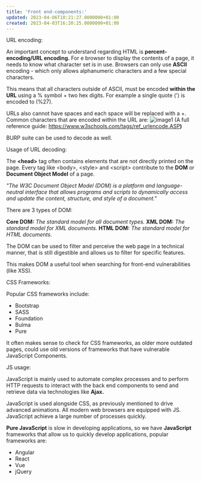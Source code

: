 ```yaml
---
title: 'Front end-components:'
updated: 2023-04-06T10:21:27.0000000+01:00
created: 2023-04-03T16:20:25.0000000+01:00
---
```


URL encoding:

An important concept to understand regarding HTML is **percent-encoding/URL encoding.** For e browser to display the contents of a page, it needs to know what character set is in use. Browsers can only use **ASCII** encoding - which only allows alphanumeric characters and a few special characters.

This means that all characters outside of ASCII, must be encoded **within the URL** using a % symbol + two hex digits. For example a single quote (') is encoded to (%27).

URLs also cannot have spaces and each space will be replaced with a +. Common characters that are encoded within the URL are:
![image1](../../../../_resources/image1-105.png)
(A full reference guide: <https://www.w3schools.com/tags/ref_urlencode.ASP>**)**

BURP suite can be used to decode as well.

Usage of URL decoding:

The **\<head\>** tag often contains elements that are not directly printed on the page. Every tag like \<body\>, \<style\> and \<script\> contribute to the **DOM** or **Document Object Model** of a page.

*"The W3C Document Object Model (DOM) is a platform and language-neutral interface that allows programs and scripts to dynamically access and update the content, structure, and style of a document."*

There are 3 types of DOM:

**Core DOM:** *The standard model for all document types.*
**XML DOM:** *The standard model for XML documents.*
**HTML DOM:** *The standard model for HTML documents.*

The DOM can be used to filter and perceive the web page in a technical manner, that is still digestible and allows us to filter for specific features.

This makes DOM a useful tool when searching for front-end vulnerabilities (like XSS).

CSS Frameworks:

Popular CSS frameworks include:

- Bootstrap
- SASS
- Foundation
- Bulma
- Pure

It often makes sense to check for CSS frameworks, as older more outdated pages, could use old versions of frameworks that have vulnerable JavaScript Components.

JS usage:  

JavaScript is mainly used to automate complex processes and to perform HTTP requests to interact with the back end components to send and retrieve data via technologies like **Ajax.**

JavaScript is used alongside CSS, as previously mentioned to drive advanced animations. All modern web browsers are equipped with JS. JavaScript achieve a large number of processes quickly.

**Pure JavaScript** is slow in developing applications, so we have **JavaScript** frameworks that allow us to quickly develop applications, popular frameworks are:

- Angular
- React
- Vue
- jQuery

